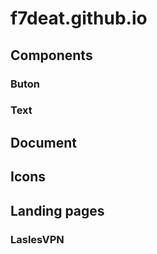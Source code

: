 # f7deat.github.io

## Components

### Buton

### Text

## Document

## Icons

## Landing pages

### LaslesVPN
